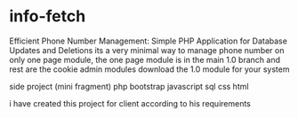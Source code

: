 # info-fetch

Efficient Phone Number Management: Simple PHP Application for Database Updates and Deletions
 its a very minimal way to manage phone number on only one page module, the one page module is in the main 1.0 branch and rest are the cookie admin modules
 download the 1.0 module for your system
 
side project (mini fragment)  php bootstrap javascript sql css html 


i have created this project for client according to his requirements
